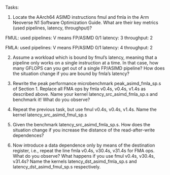 Tasks:

1. Locate the AArch64 ASIMD instructions fmul and fmla in the Arm Neoverse N1 Software Optimization Guide. What are their key metrics (used pipelines, latency, throughput)?

FMUL:
used pipelines: V means FP/ASIMD 0/1
latency: 3
throughput: 2

FMLA:
used pipelines: V means FP/ASIMD 0/1
latency: 4
throughput: 2



2. Assume a workload which is bound by fmul’s latency, meaning that a pipeline only works on a single instruction at a time. In that case, how many GFLOPS can you get out of a single FP/ASIMD pipeline? How does the situation change if you are bound by fmla’s latency?



3. Rewrite the peak performance microbenchmark peak_asimd_fmla_sp.s of Section 1. Replace all FMA ops by fmla v0.4s, v0.4s, v1.4s as described above. Name your kernel latency_src_asimd_fmla_sp.s and benchmark it! What do you observe?



4. Repeat the previous task, but use fmul v0.4s, v0.4s, v1.4s. Name the kernel latency_src_asimd_fmul_sp.s


5. Given the benchmark latency_src_asimd_fmla_sp.s. How does the situation change if you increase the distance of the read-after-write dependences?


6. Now introduce a data dependence only by means of the destination register, i.e., repeat the line fmla v0.4s, v30.4s, v31.4s for FMA ops. What do you observe? What happens if you use fmul v0.4s, v30.4s, v31.4s? Name the kernels latency_dst_asimd_fmla_sp.s and latency_dst_asimd_fmul_sp.s respectively.